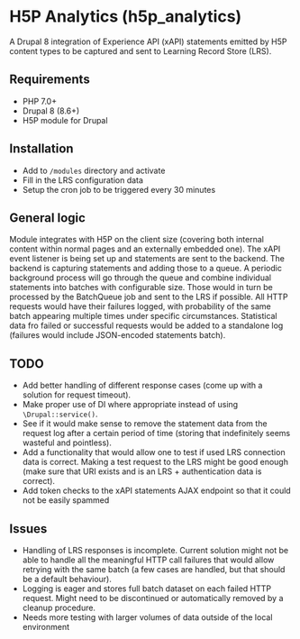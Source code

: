 # H5P Analytics (h5p_analytics)

A Drupal 8 integration of Experience API (xAPI) statements emitted by H5P content types to be captured and sent to Learning Record Store (LRS).

## Requirements

* PHP 7.0+
* Drupal 8 (8.6+)
* H5P module for Drupal

## Installation

* Add to `/modules` directory and activate
* Fill in the LRS configuration data
* Setup the cron job to be triggered every 30 minutes

## General logic

Module integrates with H5P on the client size (covering both internal content within normal pages and an externally embedded one). The xAPI event listener is being set up and statements are sent to the backend. The backend is capturing statements and adding those to a queue. A periodic background process will go through the queue and combine individual statements into batches with configurable size. Those would in turn be processed by the BatchQueue job and sent to the LRS if possible. All HTTP requests would have their failures logged, with probability of the same batch appearing multiple times under specific circumstances. Statistical data fro failed or successful requests would be added to a standalone log (failures would include JSON-encoded statements batch).

## TODO

* Add better handling of different response cases (come up with a solution for request timeout).
* Make proper use of DI where appropriate instead of using `\Drupal::service()`.
* See if it would make sense to remove the statement data from the request log after a certain period of time (storing that indefinitely seems wasteful and pointless).
* Add a functionality that would allow one to test if used LRS connection data is correct. Making a test request to the LRS might be good enough (make sure that URI exists and is an LRS + authentication data is correct).
* Add token checks to the xAPI statements AJAX endpoint so that it could not be easily spammed

## Issues

* Handling of LRS responses is incomplete. Current solution might not be able to handle all the meaningful HTTP call failures that would allow retrying with the same batch (a few cases are handled, but that should be a default behaviour).
* Logging is eager and stores full batch dataset on each failed HTTP request. Might need to be discontinued or automatically removed by a cleanup procedure.
* Needs more testing with larger volumes of data outside of the local environment
